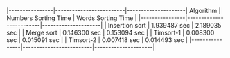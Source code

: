 |----------------|-------------------------|---------------------|
 Algorithm       | Numbers Sorting Time    | Words Sorting Time  |
|----------------|-------------------------|---------------------|
| Insertion sort | 1.939487 sec            | 2.189035 sec        |
| Merge sort     | 0.146300 sec            | 0.153094 sec        |
| Timsort-1      | 0.008300 sec            | 0.015091 sec        |
| Timsort-2      | 0.007418 sec            | 0.014493 sec        |
|----------------|-------------------------|---------------------|


